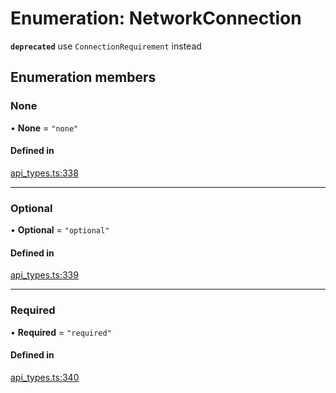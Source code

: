 # Enumeration: NetworkConnection

**`deprecated`** use `ConnectionRequirement` instead

## Enumeration members

### None

• **None** = `"none"`

#### Defined in

[api_types.ts:338](https://github.com/coda/packs-sdk/blob/main/api_types.ts#L338)

___

### Optional

• **Optional** = `"optional"`

#### Defined in

[api_types.ts:339](https://github.com/coda/packs-sdk/blob/main/api_types.ts#L339)

___

### Required

• **Required** = `"required"`

#### Defined in

[api_types.ts:340](https://github.com/coda/packs-sdk/blob/main/api_types.ts#L340)
